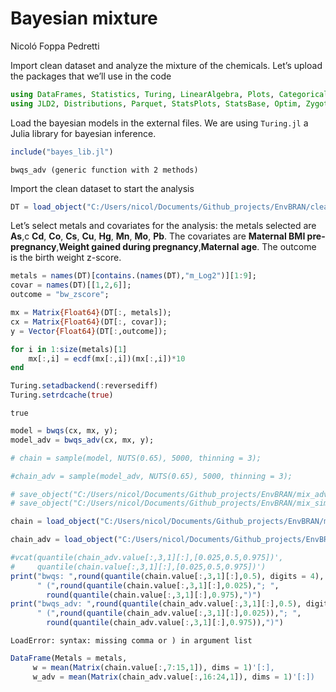 Bayesian mixture
================
Nicoló Foppa Pedretti

Import clean dataset and analyze the mixture of the chemicals. Let’s
upload the packages that we’ll use in the code

``` julia
using DataFrames, Statistics, Turing, LinearAlgebra, Plots, CategoricalArrays 
using JLD2, Distributions, Parquet, StatsPlots, StatsBase, Optim, Zygote, ReverseDiff, Memoization
```

Load the bayesian models in the external files. We are using `Turing.jl`
a Julia library for bayesian inference.

``` julia
include("bayes_lib.jl")
```

    bwqs_adv (generic function with 2 methods)

Import the clean dataset to start the analysis

``` julia
DT = load_object("C:/Users/nicol/Documents/Github_projects/EnvBRAN/clead_dt.jld2");
```

Let’s select metals and covariates for the analysis: the metals selected
are **As**,c **Cd**, **Co**, **Cs**, **Cu**, **Hg**, **Mn**, **Mo**,
**Pb**. The covariates are **Maternal BMI pre-pregnancy**,**Weight
gained during pregnancy**,**Maternal age**. The outcome is the birth
weight z-score.

``` julia
metals = names(DT)[contains.(names(DT),"m_Log2")][1:9];
covar = names(DT)[[1,2,6]];
outcome = "bw_zscore";
```

``` julia
mx = Matrix{Float64}(DT[:, metals]);
cx = Matrix{Float64}(DT[:, covar]); 
y = Vector{Float64}(DT[:,outcome]);
```

``` julia
for i in 1:size(metals)[1]
    mx[:,i] = ecdf(mx[:,i])(mx[:,i])*10
end
```

``` julia
Turing.setadbackend(:reversediff)
Turing.setrdcache(true)
```

    true

``` julia
model = bwqs(cx, mx, y);
model_adv = bwqs_adv(cx, mx, y);
```

``` julia
# chain = sample(model, NUTS(0.65), 5000, thinning = 3);
```

``` julia
#chain_adv = sample(model_adv, NUTS(0.65), 5000, thinning = 3);
```

``` julia
# save_object("C:/Users/nicol/Documents/Github_projects/EnvBRAN/mix_adv_chain.jld2", chain_adv)
# save_object("C:/Users/nicol/Documents/Github_projects/EnvBRAN/mix_sim_chain.jld2", chain)
```

``` julia
chain = load_object("C:/Users/nicol/Documents/Github_projects/EnvBRAN/mix_sim_chain.jld2");
```

``` julia
chain_adv = load_object("C:/Users/nicol/Documents/Github_projects/EnvBRAN/mix_adv_chain.jld2");
```

``` julia
#vcat(quantile(chain_adv.value[:,3,1][:],[0.025,0.5,0.975])',
#     quantile(chain.value[:,3,1][:],[0.025,0.5,0.975])')
print("bwqs: ",round(quantile(chain.value[:,3,1][:],0.5), digits = 4),
      " (",round(quantile(chain.value[:,3,1][:],0.025),"; ",
        round(quantile(chain.value[:,3,1][:],0.975),")")
print("bwqs_adv: ",round(quantile(chain_adv.value[:,3,1][:],0.5), digits = 4),
      " (",round(quantile(chain_adv.value[:,3,1][:],0.025)),"; ",
        round(quantile(chain_adv.value[:,3,1][:],0.975)),")")
```

    LoadError: syntax: missing comma or ) in argument list

``` julia
DataFrame(Metals = metals,
     w = mean(Matrix(chain.value[:,7:15,1]), dims = 1)'[:],
     w_adv = mean(Matrix(chain_adv.value[:,16:24,1]), dims = 1)'[:])  
```
